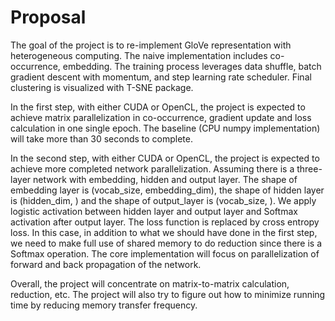 # Proposal

The goal of the project is to re-implement GloVe representation with heterogeneous computing. The naive implementation includes co-occurrence, embedding. The training process leverages data shuffle, batch gradient descent with momentum, and step learning rate scheduler. Final clustering is visualized with T-SNE package. 

In the first step, with either CUDA or OpenCL, the project is expected to achieve matrix parallelization in co-occurrence, gradient update and loss calculation in one single epoch. The baseline (CPU numpy implementation) will take more than 30 seconds to complete.

In the second step, with either CUDA or OpenCL, the project is expected to achieve more completed network parallelization. Assuming there is a three-layer network with embedding, hidden and output layer. The shape of embedding layer is (vocab_size, embedding_dim), the shape of hidden layer is (hidden_dim, ) and the shape of output_layer is (vocab_size, ). We apply logistic activation between hidden layer and output layer and Softmax activation after output layer. The loss function is replaced by cross entropy loss. In this case, in addition to what we should have done in the first step, we need to make full use of shared memory to do reduction since there is a Softmax operation. The core implementation will focus on parallelization of forward and back propagation of the network.

Overall, the project will concentrate on matrix-to-matrix calculation, reduction, etc. The project will also try to figure out how to minimize running time by reducing memory transfer frequency.

